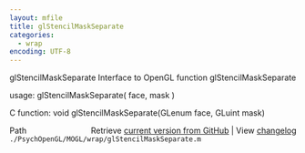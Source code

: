 ```yaml
---
layout: mfile
title: glStencilMaskSeparate
categories:
  - wrap
encoding: UTF-8
---
```


glStencilMaskSeparate  Interface to OpenGL function glStencilMaskSeparate

usage:  glStencilMaskSeparate( face, mask )

C function:  void glStencilMaskSeparate(GLenum face, GLuint mask)


<div class="code_header" style="text-align:right;">
  <span style="float:left;">Path&nbsp;&nbsp;</span> <span class="counter">Retrieve <a href=
  "https://raw.github.com/Psychtoolbox-3/Psychtoolbox-3/beta/./PsychOpenGL/MOGL/wrap/glStencilMaskSeparate.m">current version from GitHub</a> | View <a href=
  "https://github.com/Psychtoolbox-3/Psychtoolbox-3/commits/beta/./PsychOpenGL/MOGL/wrap/glStencilMaskSeparate.m">changelog</a></span>
</div>
<div class="code">
  <code>./PsychOpenGL/MOGL/wrap/glStencilMaskSeparate.m</code>
</div>
